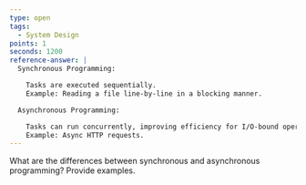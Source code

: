 ```yaml
---
type: open
tags: 
  - System Design
points: 1
seconds: 1200
reference-answer: |
  Synchronous Programming:

    Tasks are executed sequentially.
    Example: Reading a file line-by-line in a blocking manner.

  Asynchronous Programming:

    Tasks can run concurrently, improving efficiency for I/O-bound operations.
    Example: Async HTTP requests.
---
```

What are the differences between synchronous and asynchronous programming? Provide examples.